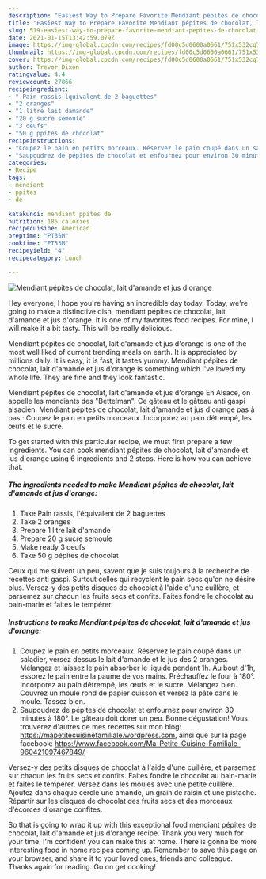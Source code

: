 ```yaml
---
description: "Easiest Way to Prepare Favorite Mendiant pépites de chocolat, lait d&amp;#39;amande et jus d&amp;#39;orange"
title: "Easiest Way to Prepare Favorite Mendiant pépites de chocolat, lait d&amp;#39;amande et jus d&amp;#39;orange"
slug: 519-easiest-way-to-prepare-favorite-mendiant-pepites-de-chocolat-lait-d-and-39-amande-et-jus-d-and-39-orange
date: 2021-01-15T13:42:59.079Z
image: https://img-global.cpcdn.com/recipes/fd00c5d0600a0661/751x532cq70/mendiant-pepites-de-chocolat-lait-damande-et-jus-dorange-photo-principale-de-la-recette.jpg
thumbnail: https://img-global.cpcdn.com/recipes/fd00c5d0600a0661/751x532cq70/mendiant-pepites-de-chocolat-lait-damande-et-jus-dorange-photo-principale-de-la-recette.jpg
cover: https://img-global.cpcdn.com/recipes/fd00c5d0600a0661/751x532cq70/mendiant-pepites-de-chocolat-lait-damande-et-jus-dorange-photo-principale-de-la-recette.jpg
author: Trevor Dixon
ratingvalue: 4.4
reviewcount: 27866
recipeingredient:
- " Pain rassis lquivalent de 2 baguettes"
- "2 oranges"
- "1 litre lait damande"
- "20 g sucre semoule"
- "3 oeufs"
- "50 g ppites de chocolat"
recipeinstructions:
- "Coupez le pain en petits morceaux. Réservez le pain coupé dans un saladier, versez dessus le lait d&#39;amande et le jus des 2 oranges. Mélangez et laissez le pain absorber le liquide pendant 1h. Au bout d&#39;1h, essorez le pain entre la paume de vos mains. Préchauffez le four à 180°. Incorporez au pain détrempé, les œufs et le sucre. Mélangez bien. Couvrez un moule rond de papier cuisson et versez la pâte dans le moule. Tassez bien."
- "Saupoudrez de pépites de chocolat et enfournez pour environ 30 minutes à 180°. Le gâteau doit dorer un peu. Bonne dégustation! Vous trouverez d&#39;autres de mes recettes sur mon blog: https://mapetitecuisinefamiliale.wordpress.com, ainsi que sur la page facebook: https://www.facebook.com/Ma-Petite-Cuisine-Familiale-960421097467849/"
categories:
- Recipe
tags:
- mendiant
- ppites
- de

katakunci: mendiant ppites de 
nutrition: 185 calories
recipecuisine: American
preptime: "PT35M"
cooktime: "PT53M"
recipeyield: "4"
recipecategory: Lunch

---
```



![Mendiant pépites de chocolat, lait d&#39;amande et jus d&#39;orange](https://img-global.cpcdn.com/recipes/fd00c5d0600a0661/751x532cq70/mendiant-pepites-de-chocolat-lait-damande-et-jus-dorange-photo-principale-de-la-recette.jpg)

Hey everyone, I hope you're having an incredible day today. Today, we're going to make a distinctive dish, mendiant pépites de chocolat, lait d&#39;amande et jus d&#39;orange. It is one of my favorites food recipes. For mine, I will make it a bit tasty. This will be really delicious.

Mendiant pépites de chocolat, lait d&#39;amande et jus d&#39;orange is one of the most well liked of current trending meals on earth. It is appreciated by millions daily. It is easy, it is fast, it tastes yummy. Mendiant pépites de chocolat, lait d&#39;amande et jus d&#39;orange is something which I've loved my whole life. They are fine and they look fantastic.

Mendiant pépites de chocolat, lait d&#39;amande et jus d&#39;orange En Alsace, on appelle les mendiants des &#34;Bettelman&#34;. Ce gâteau et le gâteau anti gaspi alsacien. Mendiant pépites de chocolat, lait d&#39;amande et jus d&#39;orange pas à pas : Coupez le pain en petits morceaux. Incorporez au pain détrempé, les œufs et le sucre.


To get started with this particular recipe, we must first prepare a few ingredients. You can cook mendiant pépites de chocolat, lait d&#39;amande et jus d&#39;orange using 6 ingredients and 2 steps. Here is how you can achieve that.

<!--inarticleads1-->

##### The ingredients needed to make Mendiant pépites de chocolat, lait d&#39;amande et jus d&#39;orange:

1. Take  Pain rassis, l&#39;équivalent de 2 baguettes
1. Take 2 oranges
1. Prepare 1 litre lait d&#39;amande
1. Prepare 20 g sucre semoule
1. Make ready 3 oeufs
1. Take 50 g pépites de chocolat


Ceux qui me suivent un peu, savent que je suis toujours à la recherche de recettes anti gaspi. Surtout celles qui recyclent le pain secs qu&#39;on ne désire plus. Versez-y des petits disques de chocolat à l&#39;aide d&#39;une cuillère, et parsemez sur chacun les fruits secs et confits. Faites fondre le chocolat au bain-marie et faites le tempérer. 

<!--inarticleads2-->

##### Instructions to make Mendiant pépites de chocolat, lait d&#39;amande et jus d&#39;orange:

1. Coupez le pain en petits morceaux. Réservez le pain coupé dans un saladier, versez dessus le lait d&#39;amande et le jus des 2 oranges. Mélangez et laissez le pain absorber le liquide pendant 1h. Au bout d&#39;1h, essorez le pain entre la paume de vos mains. Préchauffez le four à 180°. Incorporez au pain détrempé, les œufs et le sucre. Mélangez bien. Couvrez un moule rond de papier cuisson et versez la pâte dans le moule. Tassez bien.
1. Saupoudrez de pépites de chocolat et enfournez pour environ 30 minutes à 180°. Le gâteau doit dorer un peu. Bonne dégustation! Vous trouverez d&#39;autres de mes recettes sur mon blog: https://mapetitecuisinefamiliale.wordpress.com, ainsi que sur la page facebook: https://www.facebook.com/Ma-Petite-Cuisine-Familiale-960421097467849/


Versez-y des petits disques de chocolat à l&#39;aide d&#39;une cuillère, et parsemez sur chacun les fruits secs et confits. Faites fondre le chocolat au bain-marie et faites le tempérer. Versez dans les moules avec une petite cuillère. Ajoutez dans chaque cercle une amande, un grain de raisin et une pistache. Répartir sur les disques de chocolat des fruits secs et des morceaux d&#39;écorces d&#39;orange confites. 

So that is going to wrap it up with this exceptional food mendiant pépites de chocolat, lait d&#39;amande et jus d&#39;orange recipe. Thank you very much for your time. I'm confident you can make this at home. There is gonna be more interesting food in home recipes coming up. Remember to save this page on your browser, and share it to your loved ones, friends and colleague. Thanks again for reading. Go on get cooking!
